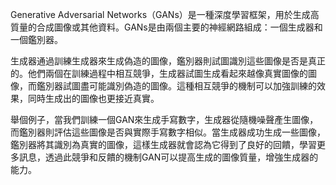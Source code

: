 Generative Adversarial Networks（GANs）是一種深度學習框架，用於生成高質量的合成圖像或其他資料。GANs是由兩個主要的神經網路組成：一個生成器和一個鑑別器。

生成器通過訓練生成器來生成偽造的圖像，鑑別器則試圖識別這些圖像是否是真正的。他們兩個在訓練過程中相互競爭，生成器試圖生成看起來越像真實圖像的圖像，而鑑別器試圖盡可能識別偽造的圖像。這種相互競爭的機制可以加強訓練的效果，同時生成出的圖像也更接近真實。

舉個例子，當我們訓練一個GAN來生成手寫數字，生成器從隨機噪聲產生圖像，而鑑別器則評估這些圖像是否與實際手寫數字相似。當生成器成功生成一些圖像，鑑別器將其識別為真實的圖像，這樣生成器就會認為它得到了良好的回饋，學習更多訊息，透過此競爭和反饋的機制GAN可以提高生成的圖像質量，增強生成器的能力。